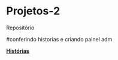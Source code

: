 # Projetos-2
Repositório 

#conferindo historias e criando painel adm

<p>
  <b>
    <a href="https://docs.google.com/document/d/1k3oqyu35CsSUaAo8bYrjgvMH_o0jxMxZRTlyUTqBZyA/edit?tab=t.0" target="_blank">
      Histórias
    </a>
  </b>
</p>
